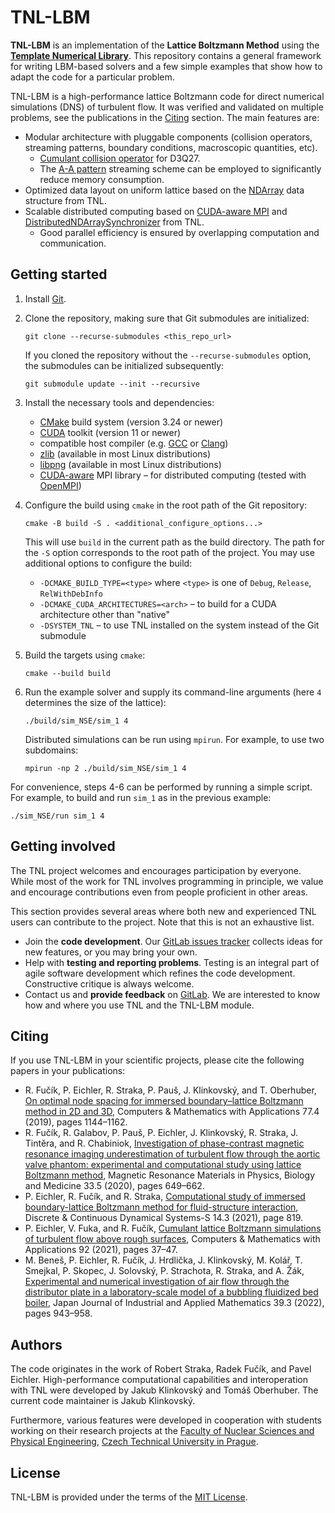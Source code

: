 # TNL-LBM

__TNL-LBM__ is an implementation of the __Lattice Boltzmann Method__ using the
[__Template Numerical Library__](https://gitlab.com/tnl-project/tnl).
This repository contains a general framework for writing LBM-based solvers and
a few simple examples that show how to adapt the code for a particular problem.

TNL-LBM is a high-performance lattice Boltzmann code for direct numerical
simulations (DNS) of turbulent flow. It was verified and validated on multiple
problems, see the publications in the [Citing](#citing) section. The main
features are:

- Modular architecture with pluggable components (collision operators,
  streaming patterns, boundary conditions, macroscopic quantities, etc).
    - [Cumulant collision operator][CuLBM] for D3Q27.
    - The [A-A pattern][A-A pattern] streaming scheme can be employed to
      significantly reduce memory consumption.
- Optimized data layout on uniform lattice based on the [NDArray][NDArray]
  data structure from TNL.
- Scalable distributed computing based on [CUDA-aware MPI][CUDA-aware MPI] and
  [DistributedNDArraySynchronizer][DistributedNDArraySynchronizer] from TNL.
    - Good parallel efficiency is ensured by overlapping computation and
      communication.

[CuLBM]: https://doi.org/10.1016/j.camwa.2015.05.001
[A-A pattern]: https://doi.org/10.1109/ICPP.2009.38
[NDArray]: https://tnl-project.gitlab.io/tnl/ug_NDArrays.html
[DistributedNDArraySynchronizer]: https://tnl-project.gitlab.io/tnl/classTNL_1_1Containers_1_1DistributedNDArraySynchronizer.html
[CUDA-aware MPI]: https://developer.nvidia.com/blog/introduction-cuda-aware-mpi/

## Getting started

1. Install [Git](https://git-scm.com/).

2. Clone the repository, making sure that Git submodules are initialized:

       git clone --recurse-submodules <this_repo_url>

   If you cloned the repository without the `--recurse-submodules` option,
   the submodules can be initialized subsequently:

       git submodule update --init --recursive

3. Install the necessary tools and dependencies:

    - [CMake](https://cmake.org/) build system (version 3.24 or newer)
    - [CUDA](https://docs.nvidia.com/cuda/index.html) toolkit (version 11 or newer)
    - compatible host compiler (e.g. [GCC](https://gcc.gnu.org/) or
      [Clang](https://clang.llvm.org/))
    - [zlib](https://www.zlib.net/) (available in most Linux distributions)
    - [libpng](http://www.libpng.org/pub/png/libpng.html) (available in most Linux distributions)
    - [CUDA-aware][CUDA-aware MPI] MPI library – for distributed computing
      (tested with [OpenMPI](https://www.open-mpi.org/))

4. Configure the build using `cmake` in the root path of the Git repository:

       cmake -B build -S . <additional_configure_options...>

   This will use `build` in the current path as the build directory.
   The path for the `-S` option corresponds to the root path of the project.
   You may use additional options to configure the build:

   - `-DCMAKE_BUILD_TYPE=<type>` where `<type>` is one of `Debug`, `Release`,
     `RelWithDebInfo`
   - `-DCMAKE_CUDA_ARCHITECTURES=<arch>` – to build for a CUDA architecture
     other than "native"
   - `-DSYSTEM_TNL` – to use TNL installed on the system instead of the Git submodule

5. Build the targets using `cmake`:

       cmake --build build

6. Run the example solver and supply its command-line arguments (here `4`
   determines the size of the lattice):

       ./build/sim_NSE/sim_1 4

   Distributed simulations can be run using `mpirun`. For example, to use two
   subdomains:

       mpirun -np 2 ./build/sim_NSE/sim_1 4

For convenience, steps 4-6 can be performed by running a simple script. For
example, to build and run `sim_1` as in the previous example:

    ./sim_NSE/run sim_1 4

## Getting involved

The TNL project welcomes and encourages participation by everyone. While most of the work for TNL
involves programming in principle, we value and encourage contributions even from people proficient
in other areas.

This section provides several areas where both new and experienced TNL users can contribute to the
project. Note that this is not an exhaustive list.

- Join the __code development__. Our [GitLab issues tracker][GitLab issues] collects ideas for
  new features, or you may bring your own.
- Help with __testing and reporting problems__. Testing is an integral part of agile software
  development which refines the code development. Constructive critique is always welcome.
- Contact us and __provide feedback__ on [GitLab][GitLab issues]. We are interested to know how
  and where you use TNL and the TNL-LBM module.

[GitLab issues]: https://gitlab.com/tnl-project/tnl-lbm/-/issues

## Citing

If you use TNL-LBM in your scientific projects, please cite the following papers in
your publications:

- R. Fučík, P. Eichler, R. Straka, P. Pauš, J. Klinkovský, and T. Oberhuber,
  [On optimal node spacing for immersed boundary–lattice Boltzmann method in 2D and 3D](https://doi.org/10.1016/j.camwa.2018.10.045),
  Computers & Mathematics with Applications 77.4 (2019), pages 1144–1162.
- R. Fučík, R. Galabov, P. Pauš, P. Eichler, J. Klinkovský, R. Straka, J. Tintěra, and R. Chabiniok,
  [Investigation of phase-contrast magnetic resonance imaging underestimation of turbulent flow through the aortic valve phantom: experimental and computational study using lattice Boltzmann method](https://doi.org/10.1007/s10334-020-00837-5),
  Magnetic Resonance Materials in Physics, Biology and Medicine 33.5 (2020), pages 649–662.
- P. Eichler, R. Fučík, and R. Straka,
  [Computational study of immersed boundary-lattice Boltzmann method for fluid-structure interaction](https://doi.org/10.3934/dcdss.2020349),
  Discrete & Continuous Dynamical Systems-S 14.3 (2021), page 819.
- P. Eichler, V. Fuka, and R. Fučík,
  [Cumulant lattice Boltzmann simulations of turbulent flow above rough surfaces](https://doi.org/10.1016/j.camwa.2021.03.016),
  Computers & Mathematics with Applications 92 (2021), pages 37–47.
- M. Beneš, P. Eichler, R. Fučík, J. Hrdlička, J. Klinkovský, M. Kolář, T. Smejkal, P. Skopec, J. Solovský, P. Strachota, R. Straka, and A. Žák,
  [Experimental and numerical investigation of air flow through the distributor plate in a laboratory-scale model of a bubbling fluidized bed boiler](https://doi.org/10.1007/s13160-022-00518-x),
  Japan Journal of Industrial and Applied Mathematics 39.3 (2022), pages 943–958.

## Authors

The code originates in the work of Robert Straka, Radek Fučík, and Pavel Eichler.
High-performance computational capabilities and interoperation with TNL were
developed by Jakub Klinkovský and Tomáš Oberhuber. The current code maintainer
is Jakub Klinkovský.

Furthermore, various features were developed in cooperation with students
working on their research projects at the [Faculty of Nuclear Sciences and
Physical Engineering](https://www.fjfi.cvut.cz/), [Czech Technical University
in Prague](https://www.cvut.cz/).

## License

TNL-LBM is provided under the terms of the [MIT License](./LICENSE).
